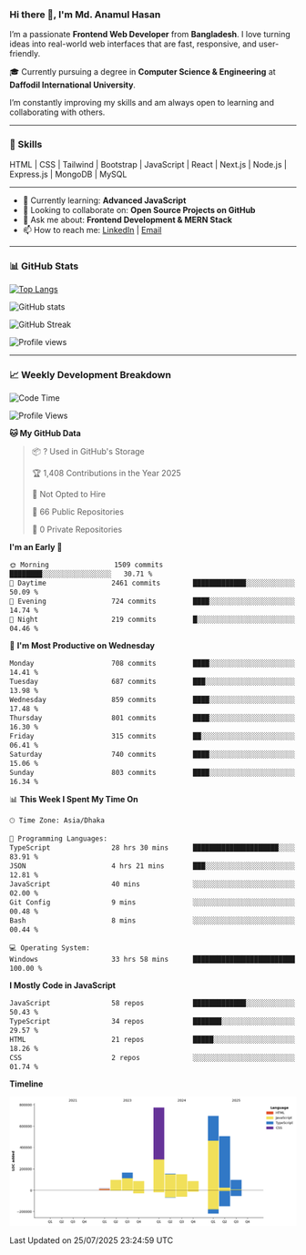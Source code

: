 ### Hi there 👋, I'm Md. Anamul Hasan

I’m a passionate **Frontend Web Developer** from **Bangladesh**. I love turning ideas into real-world web interfaces that are fast, responsive, and user-friendly.

🎓 Currently pursuing a degree in **Computer Science & Engineering** at **Daffodil International University**.

I’m constantly improving my skills and am always open to learning and collaborating with others.

---

### 🚀 Skills
HTML | CSS | Tailwind | Bootstrap | JavaScript | React | Next.js | Node.js | Express.js | MongoDB | MySQL 

---

- 🌱 Currently learning: **Advanced JavaScript**
- 👯 Looking to collaborate on: **Open Source Projects on GitHub**
- 💬 Ask me about: **Frontend Development & MERN Stack**
- 📫 How to reach me: [LinkedIn](https://www.linkedin.com/in/mdanamulhasan201) | [Email](mailto:anamulhasan3625@gmail.com)

---

### 📊 GitHub Stats

[![Top Langs](https://github-readme-stats.vercel.app/api/top-langs/?username=mdanamulhasan201&layout=compact)](https://github.com/anuraghazra/github-readme-stats)

![GitHub stats](https://github-readme-stats.vercel.app/api?username=mdanamulhasan201&show_icons=true&count_private=true&theme=tokyonight)

![GitHub Streak](https://streak-stats.demolab.com?user=mdanamulhasan201&theme=tokyonight)

![Profile views](https://gpvc.arturio.dev/mdanamulhasan201)

---

### 📈 Weekly Development Breakdown

<!--START_SECTION:waka-->
![Code Time](http://img.shields.io/badge/Code%20Time-468%20hrs%201%20min-blue)

![Profile Views](http://img.shields.io/badge/Profile%20Views-0-blue)

**🐱 My GitHub Data** 

> 📦 ? Used in GitHub's Storage 
 > 
> 🏆 1,408 Contributions in the Year 2025
 > 
> 🚫 Not Opted to Hire
 > 
> 📜 66 Public Repositories 
 > 
> 🔑 0 Private Repositories 
 > 
**I'm an Early 🐤** 

```text
🌞 Morning                1509 commits        ████████░░░░░░░░░░░░░░░░░   30.71 % 
🌆 Daytime                2461 commits        █████████████░░░░░░░░░░░░   50.09 % 
🌃 Evening                724 commits         ████░░░░░░░░░░░░░░░░░░░░░   14.74 % 
🌙 Night                  219 commits         █░░░░░░░░░░░░░░░░░░░░░░░░   04.46 % 
```
📅 **I'm Most Productive on Wednesday** 

```text
Monday                   708 commits         ████░░░░░░░░░░░░░░░░░░░░░   14.41 % 
Tuesday                  687 commits         ███░░░░░░░░░░░░░░░░░░░░░░   13.98 % 
Wednesday                859 commits         ████░░░░░░░░░░░░░░░░░░░░░   17.48 % 
Thursday                 801 commits         ████░░░░░░░░░░░░░░░░░░░░░   16.30 % 
Friday                   315 commits         ██░░░░░░░░░░░░░░░░░░░░░░░   06.41 % 
Saturday                 740 commits         ████░░░░░░░░░░░░░░░░░░░░░   15.06 % 
Sunday                   803 commits         ████░░░░░░░░░░░░░░░░░░░░░   16.34 % 
```


📊 **This Week I Spent My Time On** 

```text
🕑︎ Time Zone: Asia/Dhaka

💬 Programming Languages: 
TypeScript               28 hrs 30 mins      █████████████████████░░░░   83.91 % 
JSON                     4 hrs 21 mins       ███░░░░░░░░░░░░░░░░░░░░░░   12.81 % 
JavaScript               40 mins             ░░░░░░░░░░░░░░░░░░░░░░░░░   02.00 % 
Git Config               9 mins              ░░░░░░░░░░░░░░░░░░░░░░░░░   00.48 % 
Bash                     8 mins              ░░░░░░░░░░░░░░░░░░░░░░░░░   00.44 % 

💻 Operating System: 
Windows                  33 hrs 58 mins      █████████████████████████   100.00 % 
```

**I Mostly Code in JavaScript** 

```text
JavaScript               58 repos            █████████████░░░░░░░░░░░░   50.43 % 
TypeScript               34 repos            ███████░░░░░░░░░░░░░░░░░░   29.57 % 
HTML                     21 repos            █████░░░░░░░░░░░░░░░░░░░░   18.26 % 
CSS                      2 repos             ░░░░░░░░░░░░░░░░░░░░░░░░░   01.74 % 
```



**Timeline**

![Lines of Code chart](https://raw.githubusercontent.com/mdanamulhasan201/mdanamulhasan201/main/assets/bar_graph.png)


 Last Updated on 25/07/2025 23:24:59 UTC
<!--END_SECTION:waka-->
